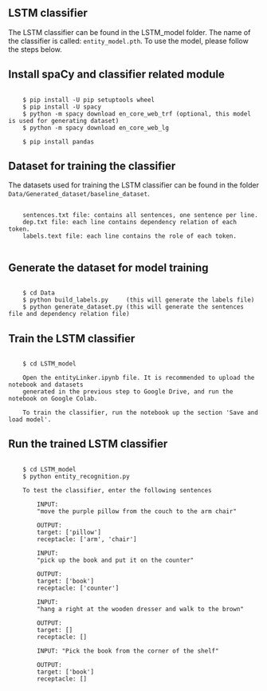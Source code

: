 ## LSTM classifier

The LSTM classifier can be found in the LSTM_model folder. 
The name of the classifier is called: <code>entity_model.pth</code>.
To use the model, please follow the steps below.

## Install spaCy and classifier related module

```angular2html

    $ pip install -U pip setuptools wheel
    $ pip install -U spacy
    $ python -m spacy download en_core_web_trf (optional, this model is used for generating dataset)
    $ python -m spacy download en_core_web_lg

    $ pip install pandas
```

## Dataset for training the classifier
    
The datasets used for training the LSTM classifier can be 
    found in the folder <code>Data/Generated_dataset/baseline_dataset</code>.

```angular2html
    
    sentences.txt file: contains all sentences, one sentence per line.
    dep.txt file: each line contains dependency relation of each token.
    labels.text file: each line contains the role of each token.
    
```

## Generate the dataset for model training 

```angular2html

    $ cd Data
    $ python build_labels.py     (this will generate the labels file)
    $ python generate_dataset.py (this will generate the sentences file and dependency relation file)

```

## Train the LSTM classifier

```angular2html

    $ cd LSTM_model
    
    Open the entityLinker.ipynb file. It is recommended to upload the notebook and datasets 
    generated in the previous step to Google Drive, and run the notebook on Google Colab.

    To train the classifier, run the notebook up the section 'Save and load model'.
```


## Run the trained LSTM classifier

```angular2html
    
    $ cd LSTM_model
    $ python entity_recognition.py
    
    To test the classifier, enter the following sentences
    
        INPUT:
        "move the purple pillow from the couch to the arm chair"
        
        OUTPUT: 
        target: ['pillow']
        receptacle: ['arm', 'chair']
    
        INPUT:
        "pick up the book and put it on the counter"
    
        OUTPUT: 
        target: ['book']
        receptacle: ['counter']
    
        INPUT:
        "hang a right at the wooden dresser and walk to the brown"

        OUTPUT: 
        target: []
        receptacle: []

        INPUT: "Pick the book from the corner of the shelf"

        OUTPUT:
        target: ['book']
        receptacle: []

```